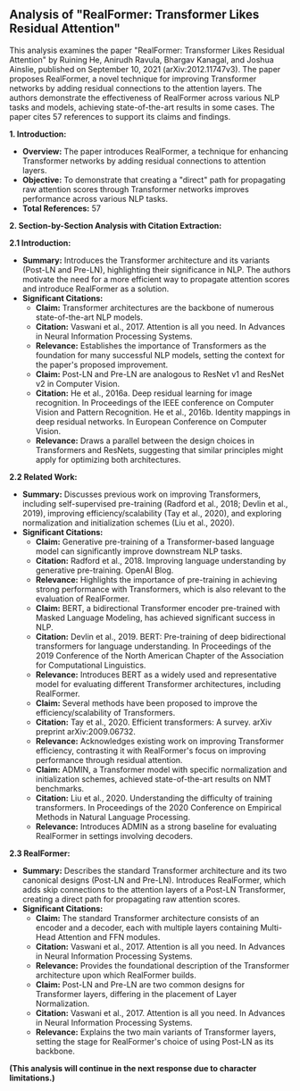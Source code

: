 ## Analysis of "RealFormer: Transformer Likes Residual Attention"

This analysis examines the paper "RealFormer: Transformer Likes Residual Attention" by Ruining He, Anirudh Ravula, Bhargav Kanagal, and Joshua Ainslie, published on September 10, 2021 (arXiv:2012.11747v3). The paper proposes RealFormer, a novel technique for improving Transformer networks by adding residual connections to the attention layers. The authors demonstrate the effectiveness of RealFormer across various NLP tasks and models, achieving state-of-the-art results in some cases. The paper cites 57 references to support its claims and findings.

**1. Introduction:**

- **Overview:** The paper introduces RealFormer, a technique for enhancing Transformer networks by adding residual connections to attention layers.
- **Objective:** To demonstrate that creating a "direct" path for propagating raw attention scores through Transformer networks improves performance across various NLP tasks.
- **Total References:** 57

**2. Section-by-Section Analysis with Citation Extraction:**

**2.1 Introduction:**

- **Summary:** Introduces the Transformer architecture and its variants (Post-LN and Pre-LN), highlighting their significance in NLP. The authors motivate the need for a more efficient way to propagate attention scores and introduce RealFormer as a solution.
- **Significant Citations:**
    - **Claim:** Transformer architectures are the backbone of numerous state-of-the-art NLP models.
    - **Citation:** Vaswani et al., 2017. Attention is all you need. In Advances in Neural Information Processing Systems.
    - **Relevance:** Establishes the importance of Transformers as the foundation for many successful NLP models, setting the context for the paper's proposed improvement.
    - **Claim:** Post-LN and Pre-LN are analogous to ResNet v1 and ResNet v2 in Computer Vision.
    - **Citation:** He et al., 2016a. Deep residual learning for image recognition. In Proceedings of the IEEE conference on Computer Vision and Pattern Recognition. He et al., 2016b. Identity mappings in deep residual networks. In European Conference on Computer Vision.
    - **Relevance:** Draws a parallel between the design choices in Transformers and ResNets, suggesting that similar principles might apply for optimizing both architectures.

**2.2 Related Work:**

- **Summary:** Discusses previous work on improving Transformers, including self-supervised pre-training (Radford et al., 2018; Devlin et al., 2019), improving efficiency/scalability (Tay et al., 2020), and exploring normalization and initialization schemes (Liu et al., 2020).
- **Significant Citations:**
    - **Claim:** Generative pre-training of a Transformer-based language model can significantly improve downstream NLP tasks.
    - **Citation:** Radford et al., 2018. Improving language understanding by generative pre-training. OpenAI Blog.
    - **Relevance:** Highlights the importance of pre-training in achieving strong performance with Transformers, which is also relevant to the evaluation of RealFormer.
    - **Claim:** BERT, a bidirectional Transformer encoder pre-trained with Masked Language Modeling, has achieved significant success in NLP.
    - **Citation:** Devlin et al., 2019. BERT: Pre-training of deep bidirectional transformers for language understanding. In Proceedings of the 2019 Conference of the North American Chapter of the Association for Computational Linguistics.
    - **Relevance:** Introduces BERT as a widely used and representative model for evaluating different Transformer architectures, including RealFormer.
    - **Claim:** Several methods have been proposed to improve the efficiency/scalability of Transformers.
    - **Citation:** Tay et al., 2020. Efficient transformers: A survey. arXiv preprint arXiv:2009.06732.
    - **Relevance:** Acknowledges existing work on improving Transformer efficiency, contrasting it with RealFormer's focus on improving performance through residual attention.
    - **Claim:** ADMIN, a Transformer model with specific normalization and initialization schemes, achieved state-of-the-art results on NMT benchmarks.
    - **Citation:** Liu et al., 2020. Understanding the difficulty of training transformers. In Proceedings of the 2020 Conference on Empirical Methods in Natural Language Processing.
    - **Relevance:** Introduces ADMIN as a strong baseline for evaluating RealFormer in settings involving decoders.

**2.3 RealFormer:**

- **Summary:** Describes the standard Transformer architecture and its two canonical designs (Post-LN and Pre-LN). Introduces RealFormer, which adds skip connections to the attention layers of a Post-LN Transformer, creating a direct path for propagating raw attention scores.
- **Significant Citations:**
    - **Claim:** The standard Transformer architecture consists of an encoder and a decoder, each with multiple layers containing Multi-Head Attention and FFN modules.
    - **Citation:** Vaswani et al., 2017. Attention is all you need. In Advances in Neural Information Processing Systems.
    - **Relevance:** Provides the foundational description of the Transformer architecture upon which RealFormer builds.
    - **Claim:** Post-LN and Pre-LN are two common designs for Transformer layers, differing in the placement of Layer Normalization.
    - **Citation:** Vaswani et al., 2017. Attention is all you need. In Advances in Neural Information Processing Systems.
    - **Relevance:** Explains the two main variants of Transformer layers, setting the stage for RealFormer's choice of using Post-LN as its backbone.

**(This analysis will continue in the next response due to character limitations.)**